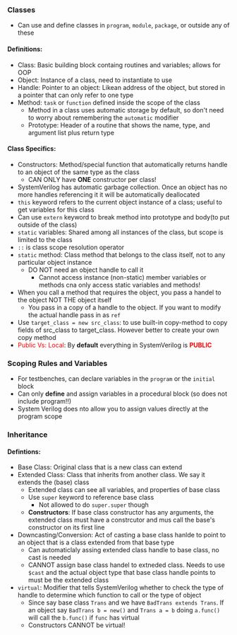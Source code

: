 ### Classes
- Can use and define classes in `program`, `module`, `package`, or outside any of these

#### Definitions:
- Class: Basic building block containg routines and variables; allows for OOP
- Object: Instance of a class, need to instantiate to use
- Handle: Pointer to an object: Likean address of the object, but stored in a pointer that can only refer to one type
- Method: `task` or `function` defined inside the scope of the class
    - Method in a class uses automatic storage by default, so don't need to worry about remembering the `automatic` modifier
    - Prototype: Header of a routine that shows the name, type, and argument list plus return type



#### Class Specifics:
- Constructors: Method/special function that automatically returns handle to an object of the same type as the class
    - CAN ONLY have **ONE** constructor per class!
- SystemVerilog has automatic garbage collection. Once an object has no more handles referencing it it will be automatically deallocated
- `this` keyword refers to the current object instance of a class; useful to get variables for this class
- Can use `extern` keyword to break method into prototype and body(to put outside of the class)
- `static` variables: Shared among all instances of the class, but scope is limited to the class
- `::` is class scope resolution operator
- `static` method: Class method that belongs to the class itself, not to any particular object instance
    - DO NOT need an object handle to call it
        - Cannot access instance (non-static) member variables or methods cna only access static variables and methods!
- When you call a method that requires the object, you pass a handel to the object NOT THE object itself
    - You pass in a copy of a handle to the object. If you want to modify the actual handle pass in as `ref`
- Use `target_class = new src_class`: to use built-in copy-method to copy fields of src_class to target_class. However better to create your own copy method
- <span style="color:red">Public Vs: Local</span>: By **default** everything in SystemVerilog is <span style="color:red">**PUBLIC**</span>

### Scoping Rules and Variables
- For testbenches, can declare variables in the `program` or the `initial` block
- Can only **define** and assign variables in a procedural block (so does not include program!!)
- System Verilog does nto allow you to assign values directly at the program scope



### Inheritance

#### Defintions:
- Base Class: Original class that is a new class can extend
- Extended Class: Class that inherits from another class. We say it extends the (base) class
    - Extended class can see all variables, and properties of base class
    - Use `super` keyword to reference base class 
        - Not allowed to do `super.super` though
    - **Constructors**: If base class constructor has any arguments, the extended class must have a constrcutor and mus call the base's constructor on its first line
- Downcasting/Conversion: Act of casting a base class hanlde to point to an object that is a class extended from that base type
    - Can automaticlaly assing extended class handle to base class, no cast is needed
    - CANNOT assign base class handel to extneded class. Needs to use `$cast` and the actual object type that base class handle points to must be the extended class
- `virtual`: Modifier that tells SystemVerilog whether to check the type of handle to determine which function to call or the type of object
    - Since say base class `Trans` and we have `BadTrans extends Trans`. If an object say `BadTrans b = new()` and `Trans a = b` doing `a.func()` will call the `b.func()` if `func` has virtual
    - Constructors CANNOT be virtual!
